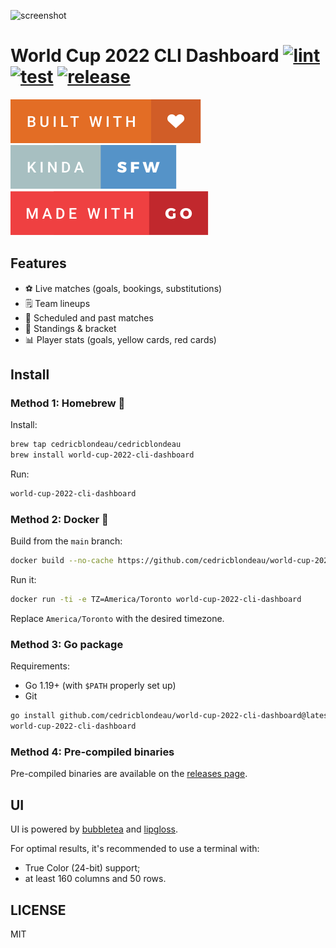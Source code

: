 ![screenshot](https://raw.githubusercontent.com/cedricblondeau/world-cup-2022-cli-dashboard/main/screenshot.png)

# World Cup 2022 CLI Dashboard [![lint](https://github.com/cedricblondeau/world-cup-2022-cli-dashboard/workflows/lint/badge.svg)](https://github.com/cedricblondeau/world-cup-2022-cli-dashboard/actions) [![test](https://github.com/cedricblondeau/world-cup-2022-cli-dashboard/workflows/test/badge.svg)](https://github.com/cedricblondeau/world-cup-2022-cli-dashboard/actions) [![release](https://badgen.net/github/release/cedricblondeau/world-cup-2022-cli-dashboard)](https://github.com/cedricblondeau/world-cup-2022-cli-dashboard/releases)

[![forthebadge](https://raw.githubusercontent.com/BraveUX/for-the-badge/master/src/images/badges//built-with-love.svg)](https://forthebadge.com) [![forthebadge](https://raw.githubusercontent.com/BraveUX/for-the-badge/master/src/images/badges/kinda-sfw.svg)](https://forthebadge.com) [![forthebadge](https://raw.githubusercontent.com/BraveUX/for-the-badge/master/src/images/badges/made-with-go.svg)](https://forthebadge.com)

## Features

- ⚽ Live matches (goals, bookings, substitutions)
- 🗒️ Team lineups
- 📅 Scheduled and past matches
- 📒 Standings & bracket
- 📊 Player stats (goals, yellow cards, red cards)

## Install

### Method 1: Homebrew 🍺

Install:
```bash
brew tap cedricblondeau/cedricblondeau
brew install world-cup-2022-cli-dashboard
```

Run:
```bash
world-cup-2022-cli-dashboard
```

### Method 2: Docker 🐳

Build from the `main` branch:
```bash
docker build --no-cache https://github.com/cedricblondeau/world-cup-2022-cli-dashboard.git#main -t world-cup-2022-cli-dashboard
```

Run it:
```bash
docker run -ti -e TZ=America/Toronto world-cup-2022-cli-dashboard
```

Replace `America/Toronto` with the desired timezone.

### Method 3: Go package

Requirements:
- Go 1.19+ (with `$PATH` properly set up)
- Git

```bash
go install github.com/cedricblondeau/world-cup-2022-cli-dashboard@latest
world-cup-2022-cli-dashboard
```

### Method 4: Pre-compiled binaries

Pre-compiled binaries are available on the [releases page](https://github.com/cedricblondeau/world-cup-2022-cli-dashboard/releases).

## UI

UI is powered by [bubbletea](https://github.com/charmbracelet/bubbletea) and [lipgloss](https://github.com/charmbracelet/lipgloss).

For optimal results, it's recommended to use a terminal with:
- True Color (24-bit) support;
- at least 160 columns and 50 rows.
## LICENSE

MIT
